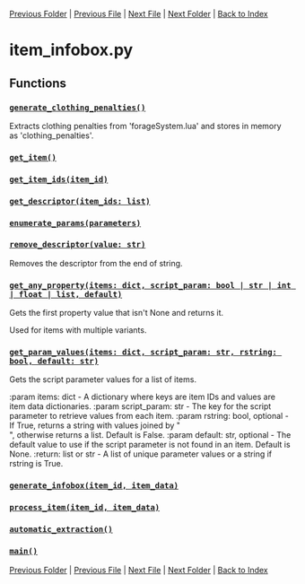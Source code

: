 [Previous Folder](../fluids/fluid_article.md) | [Previous File](item_container_contents.md) | [Next File](item_literature_titles.md) | [Next Folder](../lists/body_locations_list.md) | [Back to Index](../../index.md)

# item_infobox.py

## Functions

### [`generate_clothing_penalties()`](https://github.com/Vaileasys/pz-wiki_parser/blob/main/scripts/items/item_infobox.py#L30)

Extracts clothing penalties from 'forageSystem.lua' and stores in memory as 'clothing_penalties'.

### [`get_item()`](https://github.com/Vaileasys/pz-wiki_parser/blob/main/scripts/items/item_infobox.py#L39)
### [`get_item_ids(item_id)`](https://github.com/Vaileasys/pz-wiki_parser/blob/main/scripts/items/item_infobox.py#L48)
### [`get_descriptor(item_ids: list)`](https://github.com/Vaileasys/pz-wiki_parser/blob/main/scripts/items/item_infobox.py#L63)
### [`enumerate_params(parameters)`](https://github.com/Vaileasys/pz-wiki_parser/blob/main/scripts/items/item_infobox.py#L96)
### [`remove_descriptor(value: str)`](https://github.com/Vaileasys/pz-wiki_parser/blob/main/scripts/items/item_infobox.py#L111)

Removes the descriptor from the end of string.

### [`get_any_property(items: dict, script_param: bool | str | int | float | list, default)`](https://github.com/Vaileasys/pz-wiki_parser/blob/main/scripts/items/item_infobox.py#L118)

Gets the first property value that isn't None and returns it.

Used for items with multiple variants.

### [`get_param_values(items: dict, script_param: str, rstring: bool, default: str)`](https://github.com/Vaileasys/pz-wiki_parser/blob/main/scripts/items/item_infobox.py#L138)

Gets the script parameter values for a list of items.

:param items: dict - A dictionary where keys are item IDs and values are item data dictionaries.
:param script_param: str - The key for the script parameter to retrieve values from each item.
:param rstring: bool, optional - If True, returns a string with values joined by "<br>", otherwise returns a list. Default is False.
:param default: str, optional - The default value to use if the script parameter is not found in an item. Default is None.
:return: list or str - A list of unique parameter values or a string if rstring is True.

### [`generate_infobox(item_id, item_data)`](https://github.com/Vaileasys/pz-wiki_parser/blob/main/scripts/items/item_infobox.py#L165)
### [`process_item(item_id, item_data)`](https://github.com/Vaileasys/pz-wiki_parser/blob/main/scripts/items/item_infobox.py#L495)
### [`automatic_extraction()`](https://github.com/Vaileasys/pz-wiki_parser/blob/main/scripts/items/item_infobox.py#L516)
### [`main()`](https://github.com/Vaileasys/pz-wiki_parser/blob/main/scripts/items/item_infobox.py#L531)


[Previous Folder](../fluids/fluid_article.md) | [Previous File](item_container_contents.md) | [Next File](item_literature_titles.md) | [Next Folder](../lists/body_locations_list.md) | [Back to Index](../../index.md)
